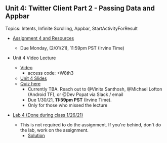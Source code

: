 ## Unit 4: Twitter Client Part 2 - Passing Data and Appbar
Topics: Intents, Infinite Scrolling, Appbar, StartActivityForResult

* [Assignment 4 and Resources](https://courses.codepath.com/courses/android_university/unit/4#!assignment)
   * Due Monday, (2/01/21), 11:59pm PST (Irvine Time)

* Unit 4 Video Lecture
    * [Video](https://zoom.us/rec/share/5-bbFOx4YxlU-1zfU9J_Ujql-d8bh4j25hCSJP0btI0pAGaaLpLESC9Li8L4aRD7.JbQBx6gLk2fjoeQV)
      * access code: +W8th3
    * [Unit 4 Slides](https://docs.google.com/presentation/d/19jrp8fU1Pzsh_QXcac9ERvFRz7x-iYp8ovjDD0tQBDg/edit?usp=sharing)
    * [Quiz here]()
      * Currently TBA. Reach out to @Vinita Santhosh, @Michael Lofton (Android TF), or @Dev Popat via Slack / email
      * Due 1/30/21, **11:59pm PST** (Irvine Time). 
      * Only for those who missed the lecture
      
* [Lab 4 (Done during class 1/26/21)](https://courses.codepath.com/courses/android_university/unit/4#!exercises)       
    * This is not required to do the assignment. If you're behind, don't do the lab, work on the assignment.
      * [Solution](https://github.com/CodePath-at-UCI/android-course/blob/master/Unit4/src/main/java/com/codepath/recyclerviewlab)
